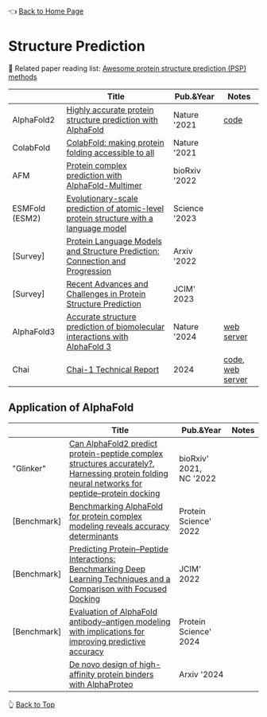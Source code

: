 👈 [Back to Home Page](../README.md/)

# Structure Prediction

📘 Related paper reading list: [Awesome protein structure prediction (PSP) methods](https://github.com/bozhenhhu/A-Review-of-pLMs-and-Methods-for-Protein-Structure-Prediction)

|   |Title|Pub.&Year|Notes|
|---|-----|---------|-----|
|AlphaFold2|[Highly accurate protein structure prediction with AlphaFold](https://www.nature.com/articles/s41586-021-03819-2)|Nature '2021|[code](https://github.com/deepmind/alphafold)|
|ColabFold|[ColabFold: making protein folding accessible to all](https://www.nature.com/articles/s41592-022-01488-1)|Nature '2021|
|AFM|[Protein complex prediction with AlphaFold-Multimer](https://www.biorxiv.org/content/10.1101/2021.10.04.463034v2)|bioRxiv '2022|
|ESMFold (ESM2)|[ Evolutionary-scale prediction of atomic-level protein structure with a language model](https://www.science.org/doi/10.1126/science.ade2574)|Science '2023|
|[Survey]|[Protein Language Models and Structure Prediction: Connection and Progression](https://arxiv.org/abs/2211.16742)|Arxiv '2022|
|[Survey]|[Recent Advances and Challenges in Protein Structure Prediction](https://pubs.acs.org/doi/10.1021/acs.jcim.3c01324)|JCIM' 2023|
|AlphaFold3|[Accurate structure prediction of biomolecular interactions with AlphaFold 3](https://www.nature.com/articles/s41586-024-07487-w)|Nature '2024|[web server](https://deepmind.google/technologies/alphafold/alphafold-server/)|
|Chai|[Chai-1 Technical Report](https://chaiassets.com/chai-1/paper/technical_report_v1.pdf)|2024|[code](https://github.com/chaidiscovery/chai-lab), [web server](https://lab.chaidiscovery.com/)|



## Application of AlphaFold

|   |Title|Pub.&Year|Notes|
|---|-----|---------|-----|
|"Glinker"|[Can AlphaFold2 predict protein-peptide complex structures accurately?](https://www.biorxiv.org/content/10.1101/2021.07.27.453972v2), <br> [Harnessing protein folding neural networks for peptide–protein docking](https://www.nature.com/articles/s41467-021-27838-9)|bioRxiv' 2021, <br> NC '2022|
|[Benchmark]|[Benchmarking AlphaFold for protein complex modeling reveals accuracy determinants](https://onlinelibrary.wiley.com/doi/10.1002/pro.4379)|Protein Science' 2022|
|[Benchmark]|[Predicting Protein–Peptide Interactions: Benchmarking Deep Learning Techniques and a Comparison with Focused Docking](https://pubs.acs.org/doi/10.1021/acs.jcim.3c00602)|JCIM' 2022|
|[Benchmark]|[Evaluation of AlphaFold antibody–antigen modeling with implications for improving predictive accuracy](https://onlinelibrary.wiley.com/doi/10.1002/pro.4865)|Protein Science' 2024|
||[De novo design of high-affinity protein binders with AlphaProteo](https://arxiv.org/abs/2409.08022)|Arxiv '2024|


👆 [Back to Top](#structure-prediction)
